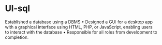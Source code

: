 # UI-sql
Established a database using a DBMS • Designed a GUI for a desktop app with a graphical interface using HTML, PHP, or JavaScript, enabling users to interact with the database • Responsible for all roles from development to completion.
